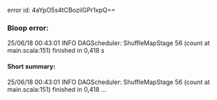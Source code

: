 error id: 4aYpO5s4tCBozilGPr1xpQ==
### Bloop error:

25/06/18 00:43:01 INFO DAGScheduler: ShuffleMapStage 56 (count at main.scala:151) finished in 0,418 s
#### Short summary: 

25/06/18 00:43:01 INFO DAGScheduler: ShuffleMapStage 56 (count at main.scala:151) finished in 0,418 ...